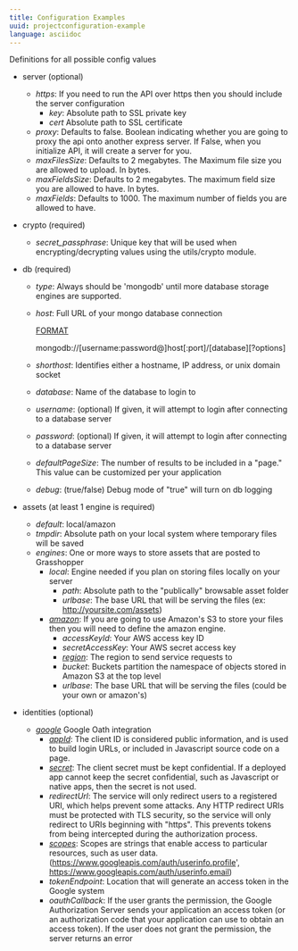 ```yaml
---
title: Configuration Examples
uuid: projectconfiguration-example
language: asciidoc
---
```


Definitions for all possible config values

* server (optional)
    * *https*: If you need to run the API over https then you should include the server configuration
        * *key*: Absolute path to SSL private key
        * *cert* Absolute path to SSL certificate
    * *proxy*: Defaults to false.  Boolean indicating whether you are going to proxy the api onto another express server. If False, when you initialize API, it will create a server for you.
    * *maxFilesSize*: Defaults to 2 megabytes.  The Maximum file size you are allowed to upload. In bytes.
    * *maxFieldsSize*: Defaults to 2 megabytes.  The maximum field size you are allowed to have. In bytes.
    * *maxFields*: Defaults to 1000. The maximum number of fields you are allowed to have.
* crypto (required)
    * *secret_passphrase*: Unique key that will be used when encrypting/decrypting values using the utils/crypto module.

* db (required)
    * *type*: Always should be 'mongodb' until more database storage engines are supported.
    * *host*: Full URL of your mongo database connection

        [FORMAT](http://mongodb.github.io/node-mongodb-native/driver-articles/mongoclient.html#basic-parts-of-the-url)

        mongodb://[username:password@]host[:port]/[database][?options]

    * *shorthost*: Identifies either a hostname, IP address, or unix domain socket
    * *database*: Name of the database to login to
    * *username*: (optional) If given, it will attempt to login after connecting to a database server
    * *password*: (optional) If given, it will attempt to login after connecting to a database server
    * *defaultPageSize*: The number of results to be included in a "page." This value can be customized per your application
    * *debug*: (true/false) Debug mode of "true" will turn on db logging

* assets (at least 1 engine is required)
    * *default*: local/amazon
    * *tmpdir*: Absolute path on your local system where temporary files will be saved
    * *engines*: One or more ways to store assets that are posted to Grasshopper
        * *local*: Engine needed if you plan on storing files locally on your server
            * *path*: Absolute path to the "publically" browsable asset folder
            * *urlbase*: The base URL that will be serving the files (ex: http://yoursite.com/assets)
        * *[amazon](http://docs.aws.amazon.com/AWSJavaScriptSDK/guide/node-configuring.html)*: If you are going to use Amazon's S3 to store your files then you will need to define the amazon engine.
            * *accessKeyId*:  Your AWS access key ID
            * *secretAccessKey*: Your AWS secret access key
            * *[region](http://docs.aws.amazon.com/general/latest/gr/rande.html#ec2_region)*: The region to send service requests to
            * *bucket*: Buckets partition the namespace of objects stored in Amazon S3 at the top level
            * *urlbase*: The base URL that will be serving the files (could be your own or amazon's)

* identities (optional)
    * *[google](https://developers.google.com/accounts/docs/OAuth2)* Google Oath integration
        * *[appId](https://support.google.com/a/answer/162105?hl=en)*: The client ID is considered public information, and is used to build login URLs, or included in Javascript source code on a page.
        * *[secret](https://support.google.com/a/answer/162105?hl=en)*: The client secret must be kept confidential. If a deployed app cannot keep the secret confidential, such as Javascript or native apps, then the secret is not used.
        * *redirectUrl*: The service will only redirect users to a registered URI, which helps prevent some attacks. Any HTTP redirect URIs must be protected with TLS security, so the service will only redirect to URIs beginning with "https". This prevents tokens from being intercepted during the authorization process.
        * *[scopes](https://developers.google.com/+/api/oauth#scopes)*: Scopes are strings that enable access to particular resources, such as user data. (https://www.googleapis.com/auth/userinfo.profile', https://www.googleapis.com/auth/userinfo.email)
        * *tokenEndpoint*: Location that will generate an access token in the Google system
        * *oauthCallback*: If the user grants the permission, the Google Authorization Server sends your application an access token (or an authorization code that your application can use to obtain an access token). If the user does not grant the permission, the server returns an error
